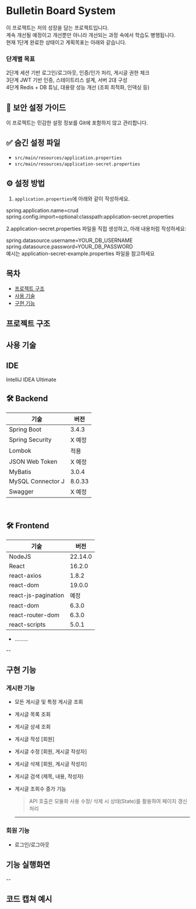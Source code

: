 # Bulletin Board System

이 프로젝트는 저의 성장을 담는 프로젝트입니다. <br>
계속 개선될 예정이고 개선뿐만 아니라 개선되는 과정 속에서 학습도 병행됩니다.<br>
현재 1단계 완료한 상태이고 계획목표는 아래와 같습니다.<br>

### 단계별	목표 
2단계	세션 기반 로그인/로그아웃, 인증/인가 처리, 게시글 권한 체크<br>
3단계	JWT 기반 인증, 스테이트리스 설계, 서버 2대 구성<br>
4단계	Redis + DB 튜닝, 대용량 성능 개선 (조회 최적화, 인덱싱 등)<br>

## 🔐 보안 설정 가이드

이 프로젝트는 민감한 설정 정보를 Git에 포함하지 않고 관리합니다.

## ✅ 숨긴 설정 파일
- `src/main/resources/application.properties`
- `src/main/resources/application-secret.properties`

## ⚙️ 설정 방법
1. `application.properties`에 아래와 같이 작성하세요.

spring.application.name=crud
spring.config.import=optional:classpath:application-secret.properties<br>

2.application-secret.properties 파일을 직접 생성하고, 아래 내용처럼 작성하세요:


spring.datasource.username=YOUR_DB_USERNAME<br>
spring.datasource.password=YOUR_DB_PASSWORD<br>
예시는 application-secret-example.properties 파일을 참고하세요<br>



## 목차


- [프로젝트 구조](#프로젝트-구조)
- [사용 기술](#사용-기술)
- [구현 기능](#구현-기능)




## 프로젝트 구조


## 사용 기술

## IDE
 IntelliJ IDEA Ultimate
## :hammer_and_wrench: Backend

| 기술                | 버전    |
|---------------------|--------|
| Spring Boot         | 3.4.3  |
| Spring Security     | X 예정 |
|  Lombok   | 적용  |
| JSON Web Token      | X 예정 |
| MyBatis             | 3.0.4  |
| MySQL Connector J   | 8.0.33 |
| Swagger             |  X 예정 |

<br />

## :hammer_and_wrench: Frontend

| 기술               | 버전    |
|--------------------|--------|
| NodeJS             | 22.14.0 |
| React              | 16.2.0  |
| react-axios        | 1.8.2   |
| react-dom          | 19.0.0  |
| react-js-pagination|  예정  |
| react-dom       | 6.3.0   |
| react-router-dom   | 6.3.0   |
| react-scripts      | 5.0.1   |
- .........

--
## 구현 기능

### 게시판 기능
- 모든 게시글 및 특정 게시글 조회
- 게시글 목록 조회
- 게시글 상세 조회
- 게시글 작성 [회원]
- 게시글 수정 [회원, 게시글 작성자]
- 게시글 삭제 [회원, 게시글 작성자]
- 게시글 검색 (제목, 내용, 작성자)
- 게시글 조회수 증가 기능

  > API 호출은 모듈화 사용
  > 수정/ 삭제 시 상태(State)를 활용하여 페이지 갱신 처리
  ---
  


### 회원 기능
- 로그인/로그아웃

## 기능 실행화면

--


## 코드 캡쳐 예시


